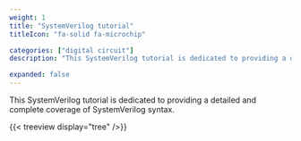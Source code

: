 ```yaml
---
weight: 1
title: "SystemVerilog tutorial"
titleIcon: "fa-solid fa-microchip"

categories: ["digital circuit"]
description: "This SystemVerilog tutorial is dedicated to providing a detailed and complete coverage of SystemVerilog syntax."

expanded: false
---
```


This SystemVerilog tutorial is dedicated to providing a detailed and complete coverage of SystemVerilog syntax.


{{< treeview
  display="tree"
/>}}

